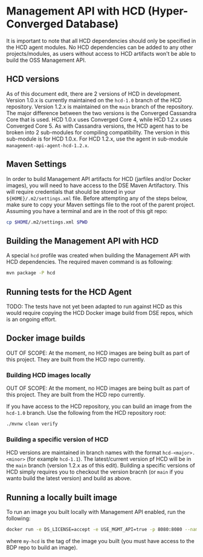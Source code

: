 # Management API with HCD (Hyper-Converged Database)

It is important to note that all HCD dependencies should only be specified in the HCD agent modules. No HCD dependencies
can be added to any other projects/modules, as users without access to HCD artifacts won't be able to build the OSS Management API.

## HCD versions

As of this document edit, there are 2 versions of HCD in development. Version 1.0.x is currently maintained on the `hcd-1.0` branch
of the HCD repository. Version 1.2.x is maintained on the `main` branch of the repository. The major difference between the two
versions is the Converged Cassandra Core that is used. HCD 1.0.x uses Converged Core 4, while HCD 1.2.x uses Converged Core 5. As
with Cassandra versions, the HCD agent has to be broken into 2 sub-modules for compiling compatibility. The version in this
sub-module is for HCD 1.0.x. For HCD 1.2.x, use the agent in sub-module `management-api-agent-hcd-1.2.x`.

## Maven Settings

In order to build Management API artifacts for HCD (jarfiles and/or Docker images), you will need to have access to the DSE Maven
Artifactory. This will require credentials that should be stored in your `${HOME}/.m2/settings.xml` file. Before attempting any of
the steps below, make sure to copy your Maven settings file to the root of the parent project. Assuming you have a terminal and
are in the root of this git repo:

```sh
cp $HOME/.m2/settings.xml $PWD
```

## Building the Management API with HCD

A special `hcd` profile was created when building the Management API with HCD dependencies. The required maven command is as following:

```sh
mvn package -P hcd
```

## Running tests for the HCD Agent

TODO: The tests have not yet been adapted to run against HCD as this would require copying the HCD Docker image build from DSE repos,
which is an ongoing effort.

## Docker image builds

OUT OF SCOPE: At the moment, no HCD images are being built as part of this project. They are built from the HCD repo currently.

### Building HCD images locally

OUT OF SCOPE: At the moment, no HCD images are being built as part of this project. They are built from the HCD repo currently.

If you have access to the HCD repository, you can build an image from the `hcd-1.0` branch. Use the following from the HCD repository root:

```sh
./mvnw clean verify
```

### Building a specific version of HCD

HCD versions are maintained in branch names with the format `hcd-<major>.<minor>` (for example `hcd-1.1`). The latest/current version
pf HCD will be in the `main` branch (version 1.2.x as of this edit). Building a specific versions of HCD simply requires you to checkout
the version bracnh (or `main` if you wanto build the latest version) and build as above.

## Running a locally built image

To run an image you built locally with Management API enabled, run the following:

```sh
docker run -e DS_LICENSE=accept -e USE_MGMT_API=true -p 8080:8080 --name hcd my-hcd
```

where `my-hcd` is the tag of the image you built (you must have access to the BDP repo to build an image).